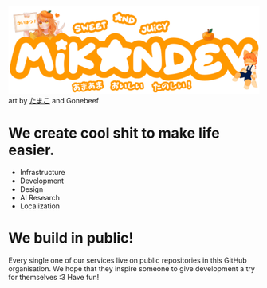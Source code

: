 ![vtuber-logo](./assets/mikan-vtube.svg)
art by [たまこ](https://x.com/0913_tkg) and Gonebeef

# We create cool shit to make life easier.

- Infrastructure
- Development
- Design
- AI Research
- Localization

# We build in public!
Every single one of our services live on public repositories in this GitHub organisation. We hope that they inspire someone to give development a try for themselves :3 Have fun!
